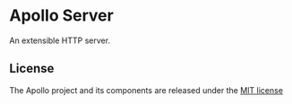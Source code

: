 # Apollo Server

An extensible HTTP server.


## License

The Apollo project and its components are released under the [MIT license](https://opensource.org/licenses/MIT)
